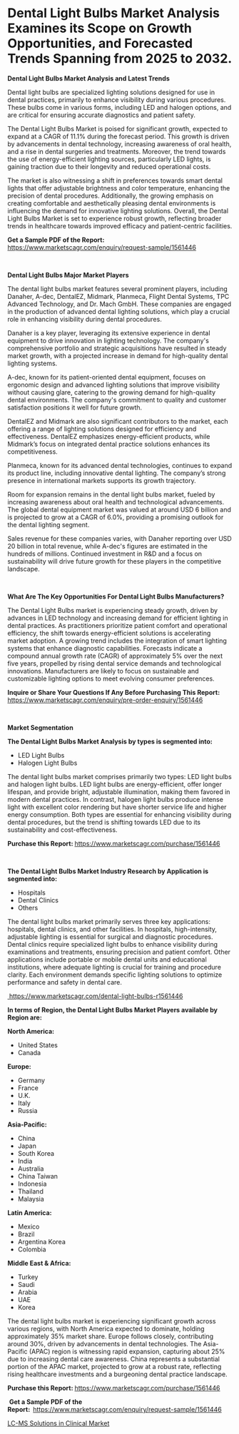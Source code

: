 <p><h1>Dental Light Bulbs Market Analysis Examines its Scope on Growth Opportunities, and Forecasted Trends Spanning from 2025 to 2032.</h1></p><p><strong>Dental Light Bulbs Market Analysis and Latest Trends</strong></p>
<p><p>Dental light bulbs are specialized lighting solutions designed for use in dental practices, primarily to enhance visibility during various procedures. These bulbs come in various forms, including LED and halogen options, and are critical for ensuring accurate diagnostics and patient safety. </p><p>The Dental Light Bulbs Market is poised for significant growth, expected to expand at a CAGR of 11.1% during the forecast period. This growth is driven by advancements in dental technology, increasing awareness of oral health, and a rise in dental surgeries and treatments. Moreover, the trend towards the use of energy-efficient lighting sources, particularly LED lights, is gaining traction due to their longevity and reduced operational costs.</p><p>The market is also witnessing a shift in preferences towards smart dental lights that offer adjustable brightness and color temperature, enhancing the precision of dental procedures. Additionally, the growing emphasis on creating comfortable and aesthetically pleasing dental environments is influencing the demand for innovative lighting solutions. Overall, the Dental Light Bulbs Market is set to experience robust growth, reflecting broader trends in healthcare towards improved efficacy and patient-centric facilities.</p></p>
<p><strong>Get a Sample PDF of the Report:&nbsp;</strong> <a href="https://www.marketscagr.com/enquiry/request-sample/1561446?utm_campaign=2447&utm_medium=2&utm_source=Github&utm_content=ia&utm_term=03032025&utm_id=dental-light-bulbs">https://www.marketscagr.com/enquiry/request-sample/1561446</a></p>
<p>&nbsp;</p>
<p><strong>Dental Light Bulbs Major Market Players</strong></p>
<p><p>The dental light bulbs market features several prominent players, including Danaher, A-dec, DentalEZ, Midmark, Planmeca, Flight Dental Systems, TPC Advanced Technology, and Dr. Mach GmbH. These companies are engaged in the production of advanced dental lighting solutions, which play a crucial role in enhancing visibility during dental procedures.</p><p>Danaher is a key player, leveraging its extensive experience in dental equipment to drive innovation in lighting technology. The company's comprehensive portfolio and strategic acquisitions have resulted in steady market growth, with a projected increase in demand for high-quality dental lighting systems.</p><p>A-dec, known for its patient-oriented dental equipment, focuses on ergonomic design and advanced lighting solutions that improve visibility without causing glare, catering to the growing demand for high-quality dental environments. The company's commitment to quality and customer satisfaction positions it well for future growth.</p><p>DentalEZ and Midmark are also significant contributors to the market, each offering a range of lighting solutions designed for efficiency and effectiveness. DentalEZ emphasizes energy-efficient products, while Midmark’s focus on integrated dental practice solutions enhances its competitiveness.</p><p>Planmeca, known for its advanced dental technologies, continues to expand its product line, including innovative dental lighting. The company’s strong presence in international markets supports its growth trajectory.</p><p>Room for expansion remains in the dental light bulbs market, fueled by increasing awareness about oral health and technological advancements. The global dental equipment market was valued at around USD 6 billion and is projected to grow at a CAGR of 6.0%, providing a promising outlook for the dental lighting segment.</p><p>Sales revenue for these companies varies, with Danaher reporting over USD 20 billion in total revenue, while A-dec's figures are estimated in the hundreds of millions. Continued investment in R&D and a focus on sustainability will drive future growth for these players in the competitive landscape.</p></p>
<p>&nbsp;</p>
<p><strong>What Are The Key Opportunities For Dental Light Bulbs Manufacturers?</strong></p>
<p><p>The Dental Light Bulbs market is experiencing steady growth, driven by advances in LED technology and increasing demand for efficient lighting in dental practices. As practitioners prioritize patient comfort and operational efficiency, the shift towards energy-efficient solutions is accelerating market adoption. A growing trend includes the integration of smart lighting systems that enhance diagnostic capabilities. Forecasts indicate a compound annual growth rate (CAGR) of approximately 5% over the next five years, propelled by rising dental service demands and technological innovations. Manufacturers are likely to focus on sustainable and customizable lighting options to meet evolving consumer preferences.</p></p>
<p><strong>Inquire or Share Your Questions If Any Before Purchasing This Report:</strong> <a href="https://www.marketscagr.com/enquiry/pre-order-enquiry/1561446?utm_campaign=2447&utm_medium=2&utm_source=Github&utm_content=ia&utm_term=03032025&utm_id=dental-light-bulbs">https://www.marketscagr.com/enquiry/pre-order-enquiry/1561446</a></p>
<p>&nbsp;</p>
<p><strong>Market Segmentation</strong></p>
<p><strong>The Dental Light Bulbs Market Analysis by types is segmented into:</strong></p>
<p><ul><li>LED Light Bulbs</li><li>Halogen Light Bulbs</li></ul></p>
<p><p>The dental light bulbs market comprises primarily two types: LED light bulbs and halogen light bulbs. LED light bulbs are energy-efficient, offer longer lifespan, and provide bright, adjustable illumination, making them favored in modern dental practices. In contrast, halogen light bulbs produce intense light with excellent color rendering but have shorter service life and higher energy consumption. Both types are essential for enhancing visibility during dental procedures, but the trend is shifting towards LED due to its sustainability and cost-effectiveness.</p></p>
<p><strong>Purchase this Report:&nbsp;</strong><a href="https://www.marketscagr.com/purchase/1561446?utm_campaign=2447&utm_medium=2&utm_source=Github&utm_content=ia&utm_term=03032025&utm_id=dental-light-bulbs">https://www.marketscagr.com/purchase/1561446</a></p>
<p>&nbsp;</p>
<p><strong>The Dental Light Bulbs Market Industry Research by Application is segmented into:</strong></p>
<p><ul><li>Hospitals</li><li>Dental Clinics</li><li>Others</li></ul></p>
<p><p>The dental light bulbs market primarily serves three key applications: hospitals, dental clinics, and other facilities. In hospitals, high-intensity, adjustable lighting is essential for surgical and diagnostic procedures. Dental clinics require specialized light bulbs to enhance visibility during examinations and treatments, ensuring precision and patient comfort. Other applications include portable or mobile dental units and educational institutions, where adequate lighting is crucial for training and procedure clarity. Each environment demands specific lighting solutions to optimize performance and safety in dental care.</p></p>
<p><a href="https://www.marketscagr.com/dental-light-bulbs-r1561446?utm_campaign=2447&utm_medium=2&utm_source=Github&utm_content=ia&utm_term=03032025&utm_id=dental-light-bulbs">&nbsp;https://www.marketscagr.com/dental-light-bulbs-r1561446</a></p>
<p><strong>In terms of Region, the Dental Light Bulbs Market Players available by Region are:</strong></p>
<p>
    <p> <strong> North America: </strong>
        <ul>
            <li>United States</li>
            <li>Canada</li>
        </ul>
        </p> 
    <p> <strong> Europe: </strong>
        <ul>
            <li>Germany</li>
            <li>France</li>
            <li>U.K.</li>
            <li>Italy</li>
            <li>Russia</li>
        </ul>
        </p> 
    <p> <strong> Asia-Pacific: </strong>
        <ul>
            <li>China</li>
            <li>Japan</li>
            <li>South Korea</li>
            <li>India</li>
            <li>Australia</li>
            <li>China Taiwan</li>
            <li>Indonesia</li>
            <li>Thailand</li>
            <li>Malaysia</li>
        </ul>
        </p> 
    <p> <strong> Latin America: </strong>
        <ul>
            <li>Mexico</li>
            <li>Brazil</li>
            <li>Argentina Korea</li>
            <li>Colombia</li>
        </ul>
        </p> 
    <p> <strong> Middle East & Africa: </strong>
        <ul>
            <li>Turkey</li>
            <li>Saudi</li>
            <li>Arabia</li>
            <li>UAE</li>
            <li>Korea</li>
        </ul>
    </p>
    </p>
<p><p>The dental light bulbs market is experiencing significant growth across various regions, with North America expected to dominate, holding approximately 35% market share. Europe follows closely, contributing around 30%, driven by advancements in dental technologies. The Asia-Pacific (APAC) region is witnessing rapid expansion, capturing about 25% due to increasing dental care awareness. China represents a substantial portion of the APAC market, projected to grow at a robust rate, reflecting rising healthcare investments and a burgeoning dental practice landscape.</p></p>
<p><strong>Purchase this Report: </strong><a href="https://www.marketscagr.com/purchase/1561446?utm_campaign=2447&utm_medium=2&utm_source=Github&utm_content=ia&utm_term=03032025&utm_id=dental-light-bulbs">https://www.marketscagr.com/purchase/1561446</a></p>
<p>&nbsp;<strong>Get a Sample PDF of the Report:&nbsp;&nbsp;</strong><a href="https://www.marketscagr.com/enquiry/request-sample/1561446?utm_campaign=2447&utm_medium=2&utm_source=Github&utm_content=ia&utm_term=03032025&utm_id=dental-light-bulbs">https://www.marketscagr.com/enquiry/request-sample/1561446</a></p>
<p><strong></strong></p>
<p><p><a href="https://github.com/mathastilley812967/Market-Research-Report-List-1/blob/main/lc-ms-solutions-in-clinical-market.md?utm_campaign=2447&utm_medium=2&utm_source=Github&utm_content=ia&utm_term=03032025&utm_id=dental-light-bulbs">LC-MS Solutions in Clinical Market</a></p></p>
